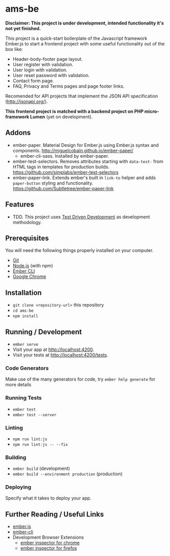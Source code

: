 # ams-be

**Disclaimer: This project is under development, intended functionality it's
not yet finished.**

This project is a quick-start boilerplate of the Javascript framework Ember.js to
start a frontend project with some useful functionality out of the box like:
- Header-body-footer page layout.
- User register with validation.
- User login with validation.
- User reset password with validation.
- Contact form page.
- FAQ, Privacy and Terms pages and page footer links.

Recomended for API projects that implement the JSON API specification (http://jsonapi.org/).

**This frontend project is matched with a backend project on PHP micro-framework
Lumen** (yet on development).

## Addons

- ember-paper. Material Design for Ember.js using Ember.js syntax and components.
http://miguelcobain.github.io/ember-paper/
  - ember-cli-sass. Installed by ember-paper.
- ember-test-selectors. Removes attributes starting with `data-test-` from HTML
tags in templates for production builds.
https://github.com/simplabs/ember-test-selectors
- ember-paper-link. Extends ember's built in `link-to` helper and adds
`paper-button` styling and functionality.
https://github.com/Subtletree/ember-paper-link

## Features

- TDD. This project uses [Test Driven Development](https://www.agilealliance.org/glossary/tdd/)
as development methodology.

## Prerequisites

You will need the following things properly installed on your computer.

* [Git](https://git-scm.com/)
* [Node.js](https://nodejs.org/) (with npm)
* [Ember CLI](https://ember-cli.com/)
* [Google Chrome](https://google.com/chrome/)

## Installation

* `git clone <repository-url>` this repository
* `cd ams-be`
* `npm install`

## Running / Development

* `ember serve`
* Visit your app at [http://localhost:4200](http://localhost:4200).
* Visit your tests at [http://localhost:4200/tests](http://localhost:4200/tests).

### Code Generators

Make use of the many generators for code, try `ember help generate` for more details

### Running Tests

* `ember test`
* `ember test --server`

### Linting

* `npm run lint:js`
* `npm run lint:js -- --fix`

### Building

* `ember build` (development)
* `ember build --environment production` (production)

### Deploying

Specify what it takes to deploy your app.

## Further Reading / Useful Links

* [ember.js](https://emberjs.com/)
* [ember-cli](https://ember-cli.com/)
* Development Browser Extensions
  * [ember inspector for chrome](https://chrome.google.com/webstore/detail/ember-inspector/bmdblncegkenkacieihfhpjfppoconhi)
  * [ember inspector for firefox](https://addons.mozilla.org/en-US/firefox/addon/ember-inspector/)
